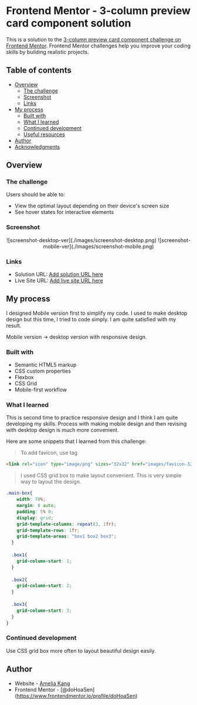 # Frontend Mentor - 3-column preview card component solution

This is a solution to the [3-column preview card component challenge on Frontend Mentor](https://www.frontendmentor.io/challenges/3column-preview-card-component-pH92eAR2-). Frontend Mentor challenges help you improve your coding skills by building realistic projects. 

## Table of contents

- [Overview](#overview)
  - [The challenge](#the-challenge)
  - [Screenshot](#screenshot)
  - [Links](#links)
- [My process](#my-process)
  - [Built with](#built-with)
  - [What I learned](#what-i-learned)
  - [Continued development](#continued-development)
  - [Useful resources](#useful-resources)
- [Author](#author)
- [Acknowledgments](#acknowledgments)


## Overview

### The challenge

Users should be able to:

- View the optimal layout depending on their device's screen size
- See hover states for interactive elements

### Screenshot
<center>
![screenshot-desktop-ver](./images/screenshot-desktop.png)
![screenshot-mobile-ver](./images/screenshot-mobile.png)
</center>


### Links

- Solution URL: [Add solution URL here](https://your-solution-url.com)
- Live Site URL: [Add live site URL here](https://your-live-site-url.com)

## My process
I designed Mobile version first to simplify my code. I used to make desktop design but this time, I tried to code simply. I am quite satisfied with my result. 

Mobile version -> desktop version with responsive design.


### Built with

- Semantic HTML5 markup
- CSS custom properties
- Flexbox
- CSS Grid
- Mobile-first workflow


### What I learned

 This is second time to practice responsive design and I think I am quite developing my skills. Process with making mobile design and then revising with desktop design is much more convenient.

Here are some snippets that I learned from this challenge:

>To add favicon, use <link>tag

```html
<link rel="icon" type="image/png" sizes="32x32" href="images/favicon-32x32.png">
```
>I used CSS grid box to make layout convenient. This is very simple way to layout the design.

```css
.main-box{
    width: 70%;
    margin: 0 auto;
    padding: 5% 0;
    display: grid;
    grid-template-columns: repeat(3, 1fr);
    grid-template-rows: 1fr;
    grid-template-areas: "box1 box2 box3";
  }

  .box1{
    grid-column-start: 1;
  }

  .box2{
    grid-column-start: 2;
  }

  .box3{
    grid-column-start: 3;
  }
}
```



### Continued development

Use CSS grid box more often to layout beautiful design easily.



## Author

- Website - [Amelia Kang](https://www.your-site.com)
- Frontend Mentor - [@doHoaSen]
(https://www.frontendmentor.io/profile/doHoaSen)



